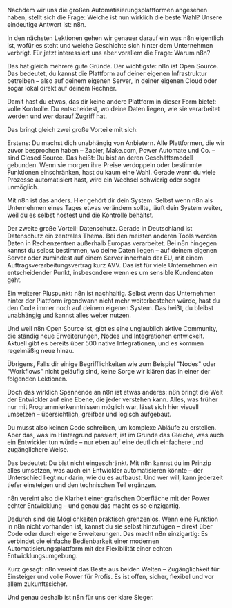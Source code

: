 Nachdem wir uns die großen Automatisierungsplattformen angesehen haben, stellt sich die Frage:
Welche ist nun wirklich die beste Wahl? Unsere eindeutige Antwort ist: n8n.

In den nächsten Lektionen gehen wir genauer darauf ein was n8n eigentlich ist, wofür es steht und welche Geschichte sich hinter dem Unternehmen verbrigt.
Für jetzt interessiert uns aber vorallem die Frage: Warum n8n?

Das hat gleich mehrere gute Gründe.
Der wichtigste: n8n ist Open Source.
Das bedeutet, du kannst die Plattform auf deiner eigenen Infrastruktur betreiben – also auf deinem eigenen Server, in deiner eigenen Cloud oder sogar lokal direkt auf deinem Rechner.

Damit hast du etwas, das dir keine andere Plattform in dieser Form bietet: volle Kontrolle.
Du entscheidest, wo deine Daten liegen, wie sie verarbeitet werden und wer darauf Zugriff hat.

Das bringt gleich zwei große Vorteile mit sich:

Erstens: Du machst dich unabhängig von Anbietern.
Alle Plattformen, die wir zuvor besprochen haben – Zapier, Make.com, Power Automate und Co. – sind Closed Source.
Das heißt: Du bist an deren Geschäftsmodell gebunden.
Wenn sie morgen ihre Preise verdoppeln oder bestimmte Funktionen einschränken, hast du kaum eine Wahl.
Gerade wenn du viele Prozesse automatisiert hast, wird ein Wechsel schwierig oder sogar unmöglich.

Mit n8n ist das anders.
Hier gehört dir dein System.
Selbst wenn n8n als Unternehmen eines Tages etwas verändern sollte, läuft dein System weiter, weil du es selbst hostest und die Kontrolle behältst.

Der zweite große Vorteil: Datenschutz.
Gerade in Deutschland ist Datenschutz ein zentrales Thema.
Bei den meisten anderen Tools werden Daten in Rechenzentren außerhalb Europas verarbeitet.
Bei n8n hingegen kannst du selbst bestimmen, wo deine Daten liegen – auf deinem eigenen Server oder zumindest auf einem Server innerhalb der EU, mit einem Auftragsverarbeitungsvertrag kurz AVV.
Das ist für viele Unternehmen ein entscheidender Punkt, insbesondere wenn es um sensible Kundendaten geht.

Ein weiterer Pluspunkt: n8n ist nachhaltig.
Selbst wenn das Unternehmen hinter der Plattform irgendwann nicht mehr weiterbestehen würde, hast du den Code immer noch auf deinem eigenen System.
Das heißt, du bleibst unabhängig und kannst alles weiter nutzen.

Und weil n8n Open Source ist, gibt es eine unglaublich aktive Community, die ständig neue Erweiterungen, Nodes und Integrationen entwickelt.
Aktuell gibt es bereits über 500 native Integrationen, und es kommen regelmäßig neue hinzu.

Übrigens, Falls dir einige Begrifflichkeiten wie zum Beispiel "Nodes" oder "Workflows" nicht geläufig sind, keine Sorge wir klären das in einer der folgenden Lektionen.

Doch das wirklich Spannende an n8n ist etwas anderes:
n8n bringt die Welt der Entwickler auf eine Ebene, die jeder verstehen kann.
Alles, was früher nur mit Programmierkenntnissen möglich war, lässt sich hier visuell umsetzen – übersichtlich, greifbar und logisch aufgebaut.

Du musst also keinen Code schreiben, um komplexe Abläufe zu erstellen.
Aber das, was im Hintergrund passiert, ist im Grunde das Gleiche, was auch ein Entwickler tun würde – nur eben auf eine deutlich einfachere und zugänglichere Weise.

Das bedeutet: Du bist nicht eingeschränkt.
Mit n8n kannst du im Prinzip alles umsetzen, was auch ein Entwickler automatisieren könnte – der Unterschied liegt nur darin, wie du es aufbaust.
Und wer will, kann jederzeit tiefer einsteigen und den technischen Teil ergänzen.

n8n vereint also die Klarheit einer grafischen Oberfläche mit der Power echter Entwicklung – und genau das macht es so einzigartig.

Dadurch sind die Möglichkeiten praktisch grenzenlos.
Wenn eine Funktion in n8n nicht vorhanden ist, kannst du sie selbst hinzufügen – direkt über Code oder durch eigene Erweiterungen.
Das macht n8n einzigartig: Es verbindet die einfache Bedienbarkeit einer modernen Automatisierungsplattform mit der Flexibilität einer echten Entwicklungsumgebung.

Kurz gesagt:
n8n vereint das Beste aus beiden Welten – Zugänglichkeit für Einsteiger und volle Power für Profis.
Es ist offen, sicher, flexibel und vor allem zukunftssicher.

Und genau deshalb ist n8n für uns der klare Sieger.
